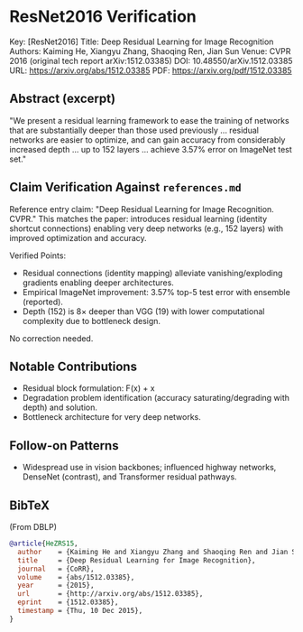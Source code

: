 # ResNet2016 Verification

Key: [ResNet2016]
Title: Deep Residual Learning for Image Recognition
Authors: Kaiming He, Xiangyu Zhang, Shaoqing Ren, Jian Sun
Venue: CVPR 2016 (original tech report arXiv:1512.03385)
DOI: 10.48550/arXiv.1512.03385
URL: <https://arxiv.org/abs/1512.03385>
PDF: <https://arxiv.org/pdf/1512.03385>

## Abstract (excerpt)

"We present a residual learning framework to ease the training of networks that are substantially deeper than those used previously ... residual networks are easier to optimize, and can gain accuracy from considerably increased depth ... up to 152 layers ... achieve 3.57% error on ImageNet test set."

## Claim Verification Against `references.md`

Reference entry claim: "Deep Residual Learning for Image Recognition. CVPR." This matches the paper: introduces residual learning (identity shortcut connections) enabling very deep networks (e.g., 152 layers) with improved optimization and accuracy.

Verified Points:

- Residual connections (identity mapping) alleviate vanishing/exploding gradients enabling deeper architectures.
- Empirical ImageNet improvement: 3.57% top-5 test error with ensemble (reported).
- Depth (152) is 8× deeper than VGG (19) with lower computational complexity due to bottleneck design.

No correction needed.

## Notable Contributions

- Residual block formulation: F(x) + x
- Degradation problem identification (accuracy saturating/degrading with depth) and solution.
- Bottleneck architecture for very deep networks.

## Follow-on Patterns

- Widespread use in vision backbones; influenced highway networks, DenseNet (contrast), and Transformer residual pathways.

## BibTeX

(From DBLP)

```bibtex
@article{HeZRS15,
  author    = {Kaiming He and Xiangyu Zhang and Shaoqing Ren and Jian Sun},
  title     = {Deep Residual Learning for Image Recognition},
  journal   = {CoRR},
  volume    = {abs/1512.03385},
  year      = {2015},
  url       = {http://arxiv.org/abs/1512.03385},
  eprint    = {1512.03385},
  timestamp = {Thu, 10 Dec 2015},
}
```
